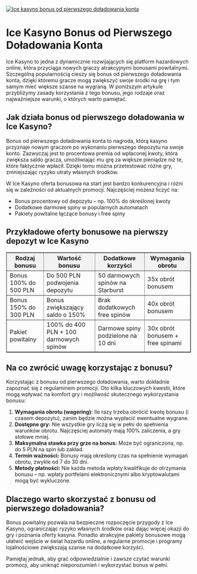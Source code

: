 [![Ice kasyno bonus od pierwszego doładowania konta](https://123-caf.pages.dev/gitsignup.png)](https://vrmoo.ru/Bt82HjjY)

<h1>Ice Kasyno Bonus od Pierwszego Doładowania Konta</h1>  <p>Ice Kasyno to jedna z dynamicznie rozwijających się platform hazardowych online, która przyciąga nowych graczy atrakcyjnymi bonusami powitalnymi. Szczególną popularnością cieszy się bonus od pierwszego doładowania konta, dzięki któremu gracze mogą zwiększyć swoje środki na grę i tym samym mieć większe szanse na wygraną. W poniższym artykule przybliżymy zasady korzystania z tego bonusu, jego rodzaje oraz najważniejsze warunki, o których warto pamiętać.</p>  <h2>Jak działa bonus od pierwszego doładowania w Ice Kasyno?</h2>  <p>Bonus od pierwszego doładowania konta to nagroda, którą kasyno przyznaje nowym graczom po wykonaniu pierwszego depozytu na swoje konto. Zazwyczaj jest to procentowa premia od wpłaconej kwoty, która zwiększa saldo gracza, umożliwiając mu grę za większe pieniądze niż te, które faktycznie wpłacił. Dzięki temu można przetestować różne gry, zmniejszając ryzyko utraty własnych środków.</p>  <p>W Ice Kasyno oferta bonusowa na start jest bardzo konkurencyjna i różni się w zależności od aktualnych promocji. Najczęściej możesz liczyć na:</p>  <ul>   <li>Bonus procentowy od depozytu – np. 100% do określonej kwoty</li>   <li>Dodatkowe darmowe spiny w popularnych automatach</li>   <li>Pakiety powitalne łączące bonusy i free spiny</li> </ul>  <h2>Przykładowe oferty bonusowe na pierwszy depozyt w Ice Kasyno</h2>  <table border="1" cellpadding="8" cellspacing="0" style="border-collapse: collapse; width: 100%;">   <thead>     <tr style="background-color:#f2f2f2;">       <th>Rodzaj bonusu</th>       <th>Wartość bonusu</th>       <th>Dodatkowe korzyści</th>       <th>Wymagania obrotu</th>     </tr>   </thead>   <tbody>     <tr>       <td>Bonus 100% do 500 PLN</td>       <td>Do 500 PLN podwojenia depozytu</td>       <td>50 darmowych spinów na Starburst</td>       <td>35x obrót bonusem</td>     </tr>     <tr>       <td>Bonus 150% do 300 PLN</td>       <td>Bonus zwiększający saldo o 150%</td>       <td>Brak dodatkowych free spinów</td>       <td>40x obrót bonusem</td>     </tr>     <tr>       <td>Pakiet powitalny</td>       <td>100% do 400 PLN + 100 darmowych spinów</td>       <td>Darmowe spiny podzielone na 10 dni</td>       <td>30x obrót bonusem + free spinami</td>     </tr>   </tbody> </table>  <h2>Na co zwrócić uwagę korzystając z bonusu?</h2>  <p>Korzystając z bonusu od pierwszego doładowania, warto dokładnie zapoznać się z regulaminem promocji. Oto kilka kluczowych kwestii, które mogą wpływać na komfort gry i możliwość skutecznego wykorzystania bonusu:</p>  <ol>   <li><strong>Wymagania obrotu (wagering):</strong> Ile razy trzeba obrócić kwotę bonusu (i czasem depozytu), zanim będzie można wypłacić ewentualne wygrane.</li>   <li><strong>Dostępne gry:</strong> Nie wszystkie gry liczą się w pełni do spełnienia warunków obrotu. Najczęściej automaty mają 100% zaliczenia, a gry stołowe mniej.</li>   <li><strong>Maksymalna stawka przy grze na bonus:</strong> Może być ograniczona, np. do 5 PLN na spin lub zakład.</li>   <li><strong>Termin ważności:</strong> Bonusy mają określony czas na spełnienie wymagań obrotu, zwykle od 7 do 30 dni.</li>   <li><strong>Metody płatności:</strong> Nie każda metoda wpłaty kwalifikuje do otrzymania bonusu – np. wpłaty portfelami elektronicznymi albo kryptowalutami mogą być wykluczone.</li> </ol>  <h2>Dlaczego warto skorzystać z bonusu od pierwszego doładowania?</h2>  <p>Bonus powitalny pozwala na bezpieczne rozpoczęcie przygody z Ice Kasyno, ograniczając ryzyko własnych środków oraz dając więcej okazji do gry i poznania oferty kasyna. Ponadto atrakcyjne pakiety bonusowe mogą ułatwić wejście w świat hazardu online, a regularne promocje i programy lojalnościowe zwiększają szanse na dodatkowe korzyści.</p>  <p>Pamiętaj jednak, aby grać odpowiedzialnie i zawsze czytać warunki promocji, aby uniknąć nieporozumień i wykorzystać bonus w pełni.</p>